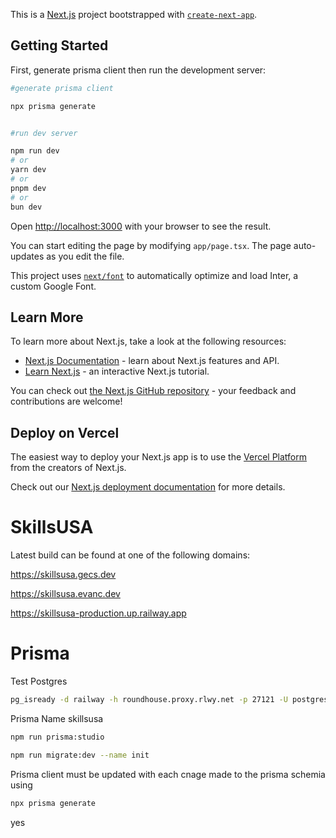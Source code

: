 This is a [Next.js](https://nextjs.org/) project bootstrapped with [`create-next-app`](https://github.com/vercel/next.js/tree/canary/packages/create-next-app).

## Getting Started

First, generate prisma client then run the development server:

```bash
#generate prisma client

npx prisma generate


#run dev server

npm run dev
# or
yarn dev
# or
pnpm dev
# or
bun dev
```

Open [http://localhost:3000](http://localhost:3000) with your browser to see the result.

You can start editing the page by modifying `app/page.tsx`. The page auto-updates as you edit the file.

This project uses [`next/font`](https://nextjs.org/docs/basic-features/font-optimization) to automatically optimize and load Inter, a custom Google Font.

## Learn More

To learn more about Next.js, take a look at the following resources:

- [Next.js Documentation](https://nextjs.org/docs) - learn about Next.js features and API.
- [Learn Next.js](https://nextjs.org/learn) - an interactive Next.js tutorial.

You can check out [the Next.js GitHub repository](https://github.com/vercel/next.js/) - your feedback and contributions are welcome!

## Deploy on Vercel

The easiest way to deploy your Next.js app is to use the [Vercel Platform](https://vercel.com/new?utm_medium=default-template&filter=next.js&utm_source=create-next-app&utm_campaign=create-next-app-readme) from the creators of Next.js.

Check out our [Next.js deployment documentation](https://nextjs.org/docs/deployment) for more details.
# SkillsUSA

Latest build can be found at one of the following domains:

https://skillsusa.gecs.dev

https://skillsusa.evanc.dev

https://skillsusa-production.up.railway.app

# Prisma


Test Postgres
```bash
pg_isready -d railway -h roundhouse.proxy.rlwy.net -p 27121 -U postgres
```
Prisma
Name skillsusa

```bash
npm run prisma:studio

npm run migrate:dev --name init
```

Prisma client must be updated with each cnage made to the prisma schemia using
```bash
npx prisma generate
```

yes